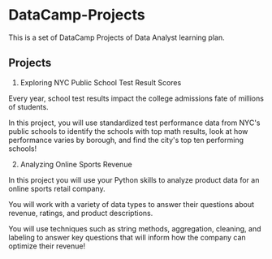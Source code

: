 # DataCamp-Projects
This is a set of DataCamp Projects of Data Analyst learning plan.

## Projects

1. Exploring NYC Public School Test Result Scores
   
Every year, school test results impact the college admissions fate of millions of students.

In this project, you will use standardized test performance data from NYC's public schools to identify the schools with top math results, look at how performance varies by borough, and find the city's top ten performing schools!

2. Analyzing Online Sports Revenue
   
In this project you will use your Python skills to analyze product data for an online sports retail company.

You will work with a variety of data types to answer their questions about revenue, ratings, and product descriptions.

You will use techniques such as string methods, aggregation, cleaning, and labeling to answer key questions that will inform how the company can optimize their revenue!
